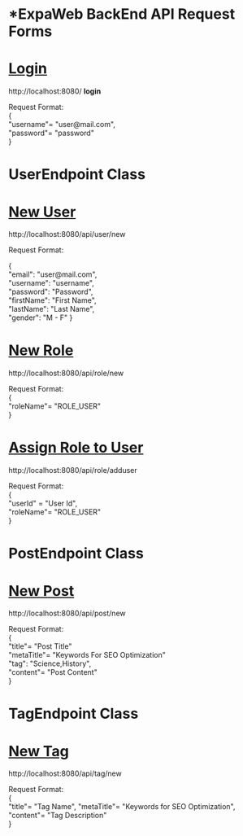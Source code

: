 # *ExpaWeb BackEnd API Request Forms
<div>
<h1><u>Login</u></h1>
http://localhost:8080/
<b>login</b>
 <p>
<label>Request Format:</label>
<br>
{ 
<br>
    "username"= "user@mail.com",
    <br>
    "password"= "password"
<br>
}
</p>  

# UserEndpoint Class
<div>
<h1><u>New User</u></h1>
http://localhost:8080/api/user/new
<p>
<label>Request Format:</label>
<br>  
<p>
{    
<br>
"email": "user@mail.com",
<br>
"username": "username",
<br>
"password": "Password",
<br>
"firstName": "First Name",
<br>
"lastName": "Last Name",
<br>
"gender": "M - F"
}
</p>
</div>
 
<div>
<h1><u>New Role</u></h1>
http://localhost:8080/api/role/new
<p>
<label>Request Format:</label>
<br>
{ 
<br>
    "roleName"= "ROLE_USER"
<br>
}
</p> 
</div>

<div>
<h1><u>Assign Role to User</u></h1>
<label>
    http://localhost:8080/api/role/adduser
</label>                   
<p>
<label>Request Format:</label>
<br>
{ 
<br>
    "userId" = "User Id",
<br>
    "roleName"= "ROLE_USER"
<br>
}
</p>                 

</div>

# PostEndpoint Class
<div>
<h1><u>New Post</u></h1>
http://localhost:8080/api/post/new

<p>
<label>Request Format:</label>
<br>
{ 
<br>
    "title"= "Post Title"
<br>
    "metaTitle"= "Keywords For SEO Optimization"
<br>
    "tag": "Science,History",
<br>
    "content"= "Post Content"
<br>
}
</p>
</div>

# TagEndpoint Class
<div>
<h1><u>New Tag</u></h1>
http://localhost:8080/api/tag/new
<p>
<label>Request Format:</label>
<br>
{
<br>
    "title"= "Tag Name",
    "metaTitle"= "Keywords for SEO Optimization",
    "content"= "Tag Description"
<br>
}
</p>
</div>

